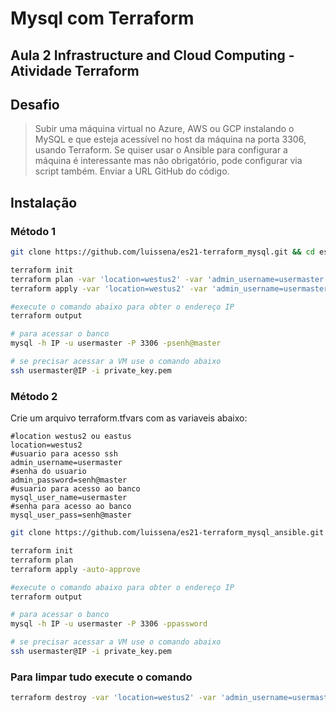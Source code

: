 # Mysql com Terraform
## Aula 2 Infrastructure and Cloud Computing - Atividade Terraform

## Desafio

> Subir uma máquina virtual no Azure, AWS ou GCP instalando o MySQL e que esteja acessível no host da máquina na porta 3306, usando Terraform. 
Se quiser usar o Ansible para configurar a máquina é interessante mas não obrigatório, pode configurar via script também. 
Enviar a URL GitHub do código.

## Instalação
### Método 1
```sh 
git clone https://github.com/luissena/es21-terraform_mysql.git && cd es21-terraform_mysql

terraform init
terraform plan -var 'location=westus2' -var 'admin_username=usermaster' -var 'admin_password=senh@master' -var 'mysql_user_name=usermaster' -var 'mysql_user_pass=senh@master'
terraform apply -var 'location=westus2' -var 'admin_username=usermaster' -var 'admin_password=senh@master' -var 'mysql_user_name=usermaster' -var 'mysql_user_pass=senh@master' -auto-approve

#execute o comando abaixo para obter o endereço IP
terraform output

# para acessar o banco
mysql -h IP -u usermaster -P 3306 -psenh@master

# se precisar acessar a VM use o comando abaixo
ssh usermaster@IP -i private_key.pem
```

### Método 2
Crie um arquivo terraform.tfvars com as variaveis abaixo:

```
#location westus2 ou eastus
location=westus2
#usuario para acesso ssh
admin_username=usermaster
#senha do usuario
admin_password=senh@master
#usuario para acesso ao banco
mysql_user_name=usermaster
#senha para acesso ao banco
mysql_user_pass=senh@master
```

```sh 
git clone https://github.com/luissena/es21-terraform_mysql_ansible.git && cd es21-terraform_mysql_ansible

terraform init
terraform plan
terraform apply -auto-approve

#execute o comando abaixo para obter o endereço IP
terraform output

# para acessar o banco
mysql -h IP -u usermaster -P 3306 -ppassword

# se precisar acessar a VM use o comando abaixo
ssh usermaster@IP -i private_key.pem
```

### Para limpar tudo execute o comando
```sh
terraform destroy -var 'location=westus2' -var 'admin_username=usermaster' -var 'admin_password=p@$$w0rd' -var 'mysql_user_name=usermaster' -var 'mysql_user_pass=senh@master' -auto-approve
```
